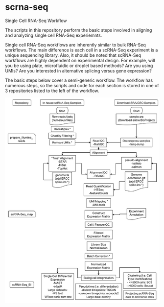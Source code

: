# scrna-seq
Single Cell RNA-Seq Workflow

The scripts in this repository perform the basic steps involved in aligning and analyzing single cell RNA-Seq experiemnts.

Single cell RNA-Seq workflows are inherently similar to bulk RNA-Seq workflows. The main difference is each cell in a scRNA-Seq experiment is a unique sequencing library. Also, it should be noted that scRNA-Seq workflows are highly dependent on experimental design. For example, will you be using plate, microfluidic or droplet based methods? Are you using UMIs? Are you interested in alternative splicing versus gene expression?

The basic steps below cover a semi-generic workflow. The workflow has numerous steps, so the scripts and code for each section is stored in one of 3 repositories listed to the left of the workflow.

![Alt text](https://github.com/ctrhodes/scrna-seq/blob/master/scRNSseq_workflow.png?raw=true)


